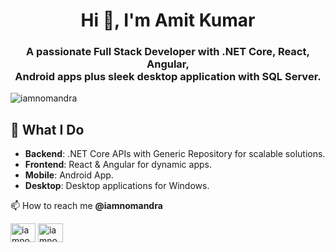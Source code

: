 <h1 align="center">Hi 👋, I'm Amit Kumar</h1>
<h3 align="center">A passionate Full Stack Developer with .NET Core, React, Angular, </br>Android apps plus sleek desktop application with SQL Server.</h3>
<p align="left"> <img src="https://komarev.com/ghpvc/?username=iamnomandra&label=Profile%20views&color=0e75b6&style=flat" alt="iamnomandra" /> </p>
  

## 🔧 What I Do 
- **Backend**: .NET Core APIs with Generic Repository for scalable solutions.
- **Frontend**: React  & Angular for dynamic apps.
- **Mobile**: Android App.
- **Desktop**: Desktop applications for Windows.
 
📫 How to reach me **@iamnomandra** 
<p align="left">
<a href="https://dev.to/iamnomandra" target="blank"><img align="center" src="https://raw.githubusercontent.com/rahuldkjain/github-profile-readme-generator/master/src/images/icons/Social/devto.svg" alt="iamnomandra" height="30" width="40" /></a>   
 <a href="https://www.upwork.com/freelancers/iamnomandra" target="blank"><img align="center" src="https://static-00.iconduck.com/assets.00/upwork-icon-512x512-myk0wgad.png" alt="iamnomandra" height="30" width="40" /></a>   
</p>

